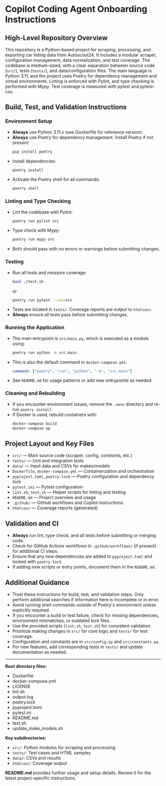 # Copilot Coding Agent Onboarding Instructions

## High-Level Repository Overview

This repository is a Python-based project for scraping, processing, and exporting car listing data from Autoscout24. It includes a modular scraper, configuration management, data normalization, and test coverage. The codebase is medium-sized, with a clear separation between source code (`src/`), tests (`tests/`), and data/configuration files. The main language is Python 3.11, and the project uses Poetry for dependency management and virtual environments. Linting is enforced with Pylint, and type checking is performed with Mypy. Test coverage is measured with pytest and pytest-cov.

## Build, Test, and Validation Instructions

### Environment Setup
- **Always** use Python 3.11.x (see Dockerfile for reference version).
- **Always** use Poetry for dependency management. Install Poetry if not present:
  ```bash
  pip install poetry
  ```
- Install dependencies:
  ```bash
  poetry install
  ```
- Activate the Poetry shell for all commands:
  ```bash
  poetry shell
  ```

### Linting and Type Checking
- Lint the codebase with Pylint:
  ```bash
  poetry run pylint src
  ```
- Type check with Mypy:
  ```bash
  poetry run mypy src
  ```
- Both should pass with no errors or warnings before submitting changes.

### Testing
- Run all tests and measure coverage:
  ```bash
  bash ./test.sh
  ```
  or
  ```bash
  poetry run pytest --cov=src
  ```
- Tests are located in `tests/`. Coverage reports are output to `htmlcov/`.
- **Always** ensure all tests pass before submitting changes.

### Running the Application
- The main entrypoint is `src/main.py`, which is executed as a module using:
  ```bash
  poetry run python -m src.main
  ```
- This is also the default command in `docker-compose.yml`:
  ```yaml
  command: ["poetry", "run", "python", "-m", "src.main"]
  ```
- See `README.md` for usage patterns or add new entrypoints as needed.

### Cleaning and Rebuilding
- If you encounter environment issues, remove the `.venv` directory and re-run `poetry install`.
- If Docker is used, rebuild containers with:
  ```bash
  docker-compose build
  docker-compose up
  ```

## Project Layout and Key Files

- `src/` — Main source code (scraper, config, constants, etc.)
- `tests/` — Unit and integration tests
- `data/` — Input data and CSVs for makes/models
- `Dockerfile`, `docker-compose.yml` — Containerization and orchestration
- `pyproject.toml`, `poetry.lock` — Poetry configuration and dependency lock
- `pytest.ini` — Pytest configuration
- `lint.sh`, `test.sh` — Helper scripts for linting and testing
- `README.md` — Project overview and usage
- `.github/` — GitHub workflows and Copilot instructions
- `htmlcov/` — Coverage reports (generated)

## Validation and CI
- **Always** run lint, type check, and all tests before submitting or merging code.
- Check for GitHub Actions workflows in `.github/workflows/` (if present) for additional CI steps.
- Ensure that any new dependencies are added to `pyproject.toml` and locked with `poetry lock`.
- If adding new scripts or entry points, document them in the `README.md`.

## Additional Guidance
- Trust these instructions for build, test, and validation steps. Only perform additional searches if information here is incomplete or in error.
- Avoid running shell commands outside of Poetry's environment unless explicitly required.
- If you encounter a build or test failure, check for missing dependencies, environment mismatches, or outdated lock files.
- Use the provided scripts (`lint.sh`, `test.sh`) for consistent validation.
- Prioritize making changes in `src/` for core logic and `tests/` for test coverage.
- Configuration and constants are in `src/config.py` and `src/constants.py`.
- For new features, add corresponding tests in `tests/` and update documentation as needed.

---

**Root directory files:**
- Dockerfile
- docker-compose.yml
- LICENSE
- lint.sh
- output.log
- poetry.lock
- pyproject.toml
- pytest.ini
- README.md
- test.sh
- update_make_models.sh

**Key subdirectories:**
- `src/`: Python modules for scraping and processing
- `tests/`: Test cases and HTML samples
- `data/`: CSVs and results
- `htmlcov/`: Coverage output

**README.md** provides further usage and setup details. Review it for the latest project-specific instructions.
